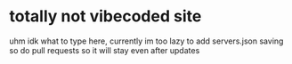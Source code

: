 # totally not vibecoded site
uhm idk what to type here, currently im too lazy to add servers.json saving so do pull requests so it will stay even after updates
